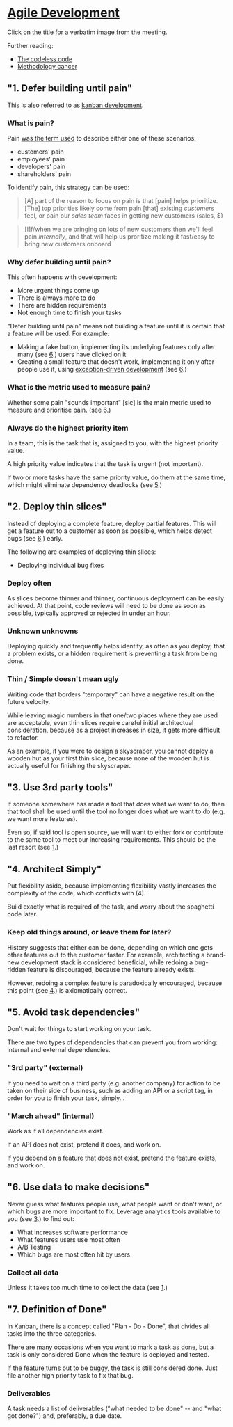 # [Agile Development](http://i.imgur.com/FcTiTuk.jpg)

Click on the title for a verbatim image from the meeting.

Further reading: 

* [The codeless code](http://thecodelesscode.com)
* [Methodology cancer](http://www.javacodegeeks.com/2014/04/development-methodologies.html)

## "1. Defer building until pain"

This is also referred to as [kanban development](http://www.slideshare.net/JR0cket/jit-developmentwithkanbanjax-london2011).

### What is pain?

Pain [was the term used](https://therealwillet.hipchat.com/history/room/115122/2014/04/04?q=pain#14:12:55) to describe either one of these scenarios:

* customers' pain
* employees' pain
* developers' pain
* shareholders' pain

To identify pain, this strategy can be used:

> [A] part of the reason to focus on pain is that [pain] helps prioritize. 
> [The] top priorities likely come from pain [that] existing *customers* feel, or pain our *sales team* faces in getting new customers (sales, $)

> [I]f/when we are bringing on lots of new customers then we'll feel pain *internally*, and that will help us proritize making it fast/easy to bring new customers onboard

### Why defer building until pain?

This often happens with development:

* More urgent things come up
* There is always more to do
* There are hidden requirements
* Not enough time to finish your tasks

"Defer building until pain" means not building a feature until it is certain that a feature will be used. For example:

* Making a fake button, implementing its underlying features only after many (see [6](agile.md#6-use-data-to-make-decisions).) users have clicked on it
* Creating a small feature that doesn't work, implementing it only after people use it, using [exception-driven development](http://blog.codinghorror.com/exception-driven-development/) (see [6](agile.md#6-use-data-to-make-decisions).)

### What is the metric used to measure pain?

Whether some pain "sounds important" [sic] is the main metric used to measure and prioritise pain. (see [6](agile.md#6-use-data-to-make-decisions).)

### Always do the highest priority item

In a team, this is the task that is, assigned to you, with the highest priority value.

A high priority value indicates that the task is urgent (not important).

If two or more tasks have the same priority value, do them at the same time, which might eliminate dependency deadlocks (see [5](agile.md#5-avoid-task-dependencies).)

## "2. Deploy thin slices"

Instead of deploying a complete feature, deploy partial features. This will get a feature out to a customer as soon as possible, which helps detect bugs (see [6](agile.md#6-use-data-to-make-decisions).) early.

The following are examples of deploying thin slices:

* Deploying individual bug fixes

### Deploy often

As slices become thinner and thinner, continuous deployment can be easily achieved. At that point, code reviews will need to be done as soon as possible, typically approved or rejected in under an hour.

### Unknown unknowns

Deploying quickly and frequently helps identify, as often as you deploy, that a problem exists, or a hidden requirement is preventing a task from being done.

### Thin / Simple doesn't mean ugly

Writing code that borders "temporary" can have a negative result on the future velocity. 

While leaving magic numbers in that one/two places where they are used are acceptable, even thin slices require careful initial architectual consideration, because as a project increases in size, it gets more difficult to refactor.

As an example, if you were to design a skyscraper, you cannot deploy a wooden hut as your first thin slice, because none of the wooden hut is actually useful for finishing the skyscraper.

## "3. Use 3rd party tools"

If someone somewhere has made a tool that does what we want to do, then that tool shall be used until the tool no longer does what we want to do (e.g. we want more features). 

Even so, if said tool is open source, we will want to either fork or contribute to the same tool to meet our increasing requirements. This should be the last resort (see [1](agile.md#1-defer-building-until-pain).)

## "4. Architect Simply"

Put flexibility aside, because implementing flexibility vastly increases the complexity of the code, which conflicts with (4). 

Build exactly what is required of the task, and worry about the spaghetti code later.

### Keep old things around, or leave them for later?

History suggests that either can be done, depending on which one gets other features out to the customer faster. For example, architecting a brand-new development stack is considered beneficial, while redoing a bug-ridden feature is discouraged, because the feature already exists. 

However, redoing a complex feature is paradoxically encouraged, because this point (see [4](agile.md#4-architect-simply).) is axiomatically correct.

## "5. Avoid task dependencies"

Don't wait for things to start working on your task. 

There are two types of dependencies that can prevent you from working: internal and external dependencies.

### "3rd party" (external)

If you need to wait on a third party (e.g. another company) for action to be taken on their side of business, such as adding an API or a script tag, in order for you to finish your task, simply...

### "March ahead" (internal)

Work as if all dependencies exist. 

If an API does not exist, pretend it does, and work on. 

If you depend on a feature that does not exist, pretend the feature exists, and work on.

## "6. Use data to make decisions"

Never guess what features people use, what people want or don't want, or which bugs are more important to fix. Leverage analytics tools available to you (see [3](agile.md#3-use-3rd-party-tools).) to find out:

* What increases software performance
* What features users use most often
* A/B Testing
* Which bugs are most often hit by users

### Collect all data

Unless it takes too much time to collect the data (see [1](agile.md#1-defer-building-until-pain).)

## "7. Definition of Done"

In Kanban, there is a concept called "Plan - Do - Done", that divides all tasks into the three categories.

There are many occasions when you want to mark a task as done, but a task is only considered Done when the feature is deployed and tested.

If the feature turns out to be buggy, the task is still considered done. Just file another high priority task to fix that bug.

### Deliverables

A task needs a list of deliverables ("what needed to be done" -- and "what got done?") and, preferably, a due date.